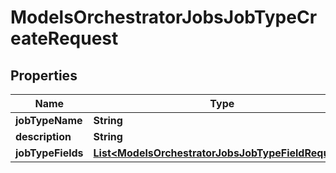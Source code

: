 

# ModelsOrchestratorJobsJobTypeCreateRequest


## Properties

| Name | Type | Description | Notes |
|------------ | ------------- | ------------- | -------------|
|**jobTypeName** | **String** |  |  |
|**description** | **String** |  |  [optional] |
|**jobTypeFields** | [**List&lt;ModelsOrchestratorJobsJobTypeFieldRequest&gt;**](ModelsOrchestratorJobsJobTypeFieldRequest.md) |  |  [optional] |



